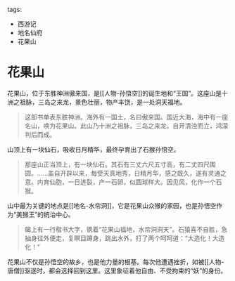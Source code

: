 tags:
  - 西游记
  - 地名仙府
  - 花果山

# 花果山

花果山，位于东胜神洲傲来国，是[[人物-孙悟空]]的诞生地和“王国”。这座山是十洲之祖脉，三岛之来龙，景色壮丽，物产丰饶，是一处洞天福地。

> 这部书单表东胜神洲。海外有一国土，名曰傲来国。国近大海，海中有一座名山，唤为花果山。此山乃十洲之祖脉，三岛之来龙，自开清浊而立，鸿濛判后而成。

山顶上有一块仙石，吸收日月精华，最终孕育出了石猴孙悟空。

> 那座山正当顶上，有一块仙石。其石有三丈六尺五寸高，有二丈四尺围圆。……盖自开辟以来，每受天真地秀，日精月华，感之既久，遂有灵通之意。内育仙胞，一日迸裂，产一石卵，似圆球样大。因见风，化作一个石猴。

山中最为关键的地点是[[地名-水帘洞]]，它是花果山众猴的家园，也是孙悟空作为“美猴王”的统治中心。

> 碣上有一行楷书大字，镌着“花果山福地，水帘洞洞天”。石猿喜不自胜，急抽身往外便走，复瞑目蹲身，跳出水外，打了两个呵呵道：“大造化！大造化！”

花果山不仅是孙悟空的故乡，也是他力量的根基。每次他遭遇挫折，如被[[人物-唐僧]]驱逐时，都会选择回到这里。这里象征着他自由、不受拘束的“妖”的身份。
